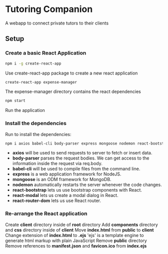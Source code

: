 # Tutoring Companion

A webapp to connect private tutors to their clients

## Setup

### Create a basic React Application

```bash
npm i -g create-react-app
```

Use create-react-app package to create a new react application 

```bash
create-react-app expense-manager
```

The expense-manager directory contains the react dependencies

```bash
npm start
```

Run the application

### Install the dependencies
Run to install the dependencies:
```bash
npm i axios babel-cli body-parser express mongoose nodemon react-bootstrap react-modal react-router-dom --SAVE
```
* **axios** will be used to send requests to server to fetch or insert data.
* **body-parser** parses the request bodies. We can get access to the information inside the request via req.body.
* **babel-cli** will be used to compile files from the command line.
* **express** is a web application framework for NodeJS.
* **mongoose** is an ODM framework for MongoDB.
* **nodemon** automatically restarts the server whenever the code changes.
* **react-bootstrap** lets us use bootstrap components with React.
* **react-modal** lets us create a modal dialog in React.
* **react-router-dom** lets us use React router.

### Re-arrange the React application
Create **client** directory inside of **root** directory
Add **components** directory and **css** directory inside of **client**
Move **index.html** from **public** to **client**
Change extension of **index.html** to **.ejs**
'ejs' is a template engine to generate html markup with plain JavaScript
Remove **public** directory
Remove references to **manifest.json** and **favicon.ico** from **index.ejs**